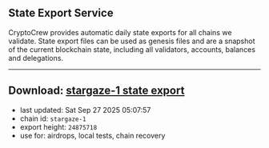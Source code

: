 ## State Export Service
CryptoCrew provides automatic daily state exports for all chains we validate. State export files can be used as genesis files and are a snapshot of the current blockchain state, including all validators, accounts, balances and delegations.

---
**Download: [stargaze-1 state export](https://dl-eu2.ccvalidators.com/SERVICE/stargaze/stargaze-1_export_24875718.json)**
---

- last updated: Sat Sep 27 2025 05:07:57
- chain id: `stargaze-1`
- export height: `24875718`
- use for: airdrops, local tests, chain recovery
